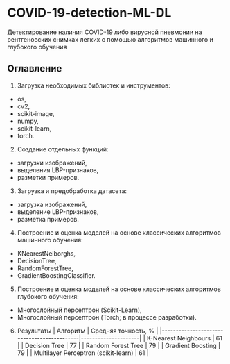 # COVID-19-detection-ML-DL
 Детектирование наличия COVID-19 либо вирусной пневмонии на рентгеновских снимках легких с помощью алгоритмов машинного и глубокого обучения
## Оглавление
1) Загрузка необходимых библиотек и инструментов:
- os,
- cv2,
- scikit-image,
- numpy,
- scikit-learn,
- torch.
2) Создание отдельных функций:
- загрузки изображений,
- выделения LBP-признаков,
- разметки примеров.
3) Загрузка и предобработка датасета:
- загрузка изображений,
- выделение LBP-признаков,
- разметка примеров.
4) Построение и оценка моделей на основе классических алгоритмов машинного обучения:
- KNearestNeiborghs,
- DecisionTree,
- RandomForestTree,
- GradientBoostingClassifier.
5) Построение и оценка моделей на основе классических алгоритмов глубокого обучения:
- Многослойный персептрон (Scikit-Learn),
- Многослойный персептрон (Torch; в процессе разработки).
6) Результаты
| Алгоритм                                   | Средняя точность, % |
|--------------------------------------------|---------------------|
| K-Nearest Neighbours                       | 61                  |
| Decision Tree                              | 77                  |
| Random Forest Tree                         | 79                  |
| Gradient Boosting                          | 79                  |
| Multilayer Perceptron (scikit-learn)       | 61                  |
